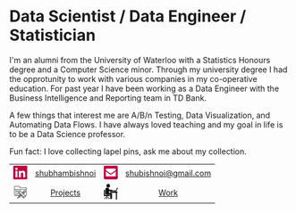 # Data Scientist / Data Engineer / Statistician 

I'm an alumni from the University of Waterloo with a Statistics Honours degree and a Computer Science minor. Through my university degree I had the opprotunity to work with various companies in my co-operative education. For past year I have been working as a Data Engineer with the Business Intelligence and Reporting team in TD Bank.

A few things that interest me are A/B/n Testing, Data Visualization, and Automating Data Flows. I have always loved teaching and my goal in life is to be a Data Science professor. 

Fun fact: I love collecting lapel pins, ask me about my collection.

| | | | |
| :---: | :---: | :---: | :---: |
| [<img src="./stuff/linkedin.png" width="25"/>](./stuff/linkedin.png) | [shubhambishnoi](https://www.linkedin.com/in/shubhambishnoi/) | [<img src="./stuff/email.png" width="25"/>](./stuff/email.png) | [shubishnoi@gmail.com](mailto:shubishnoi@gmail.com) | 
| [<img src="./stuff/project.png" width="25"/>](./stuff/project.png) | [Projects](./projects/) | [<img src="./stuff/work.png" width="25"/>](./stuff/work.png) | [Work](./work/) |
